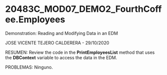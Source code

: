 # 20483C_MOD07_DEMO2_FourthCoffee.Employees
Demonstration: Reading and Modifying Data in an EDM

JOSE VICENTE TEJERO CALDERERA - 29/10/2020

RESUMEN:
Review the code in the **PrintEmployeesList** method that uses the **DBContext** variable to access the data in the EDM.

PROBLEMAS:
Ninguno.

